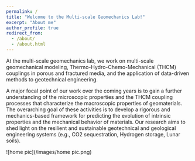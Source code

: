 ```yaml
---
permalink: /
title: "Welcome to the Multi-scale Geomechanics Lab!"
excerpt: "About me"
author_profile: true
redirect_from: 
  - /about/
  - /about.html
---
```


At the multi-scale geomechanics lab, we work on multi-scale geomechanical modeling, Thermo-Hydro-Chemo-Mechanical (THCM) couplings in porous and fractured media, and the application of data-driven methods to geotechnical engineering.

A major focal point of our work over the coming years is to gain a further understanding of the microscopic properties and the THCM coupling processes that characterize the macroscopic properties of geomaterials. The overarching goal of these activities is to develop a rigorous and mechanics-based framework for predicting the evolution of intrinsic properties and the mechanical behavior of materials. Our research aims to shed light on the resilient and sustainable geotechnical and geological engineering systems (e.g., CO2 sequestration, Hydrogen storage, Lunar soils).

![home pic](/images/home pic.png)
